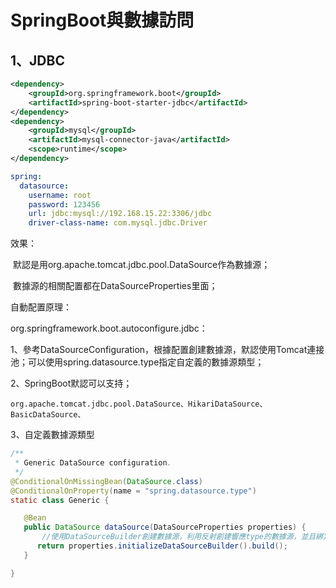 # SpringBoot與數據訪問

## 1、JDBC

```xml
<dependency>
    <groupId>org.springframework.boot</groupId>
    <artifactId>spring-boot-starter-jdbc</artifactId>
</dependency>
<dependency>
    <groupId>mysql</groupId>
    <artifactId>mysql-connector-java</artifactId>
    <scope>runtime</scope>
</dependency>
```



```yaml
spring:
  datasource:
    username: root
    password: 123456
    url: jdbc:mysql://192.168.15.22:3306/jdbc
    driver-class-name: com.mysql.jdbc.Driver
```

效果：

​	默認是用org.apache.tomcat.jdbc.pool.DataSource作為數據源；

​	數據源的相關配置都在DataSourceProperties里面；

自動配置原理：

org.springframework.boot.autoconfigure.jdbc：

1、參考DataSourceConfiguration，根據配置創建數據源，默認使用Tomcat連接池；可以使用spring.datasource.type指定自定義的數據源類型；

2、SpringBoot默認可以支持；

```
org.apache.tomcat.jdbc.pool.DataSource、HikariDataSource、BasicDataSource、
```

3、自定義數據源類型

```java
/**
 * Generic DataSource configuration.
 */
@ConditionalOnMissingBean(DataSource.class)
@ConditionalOnProperty(name = "spring.datasource.type")
static class Generic {

   @Bean
   public DataSource dataSource(DataSourceProperties properties) {
       //使用DataSourceBuilder創建數據源，利用反射創建響應type的數據源，並且綁定相關屬性
      return properties.initializeDataSourceBuilder().build();
   }

}
```